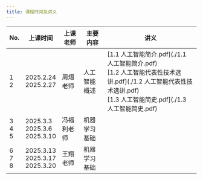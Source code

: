 ```yaml
---
title: 课程时间及讲义
---
```


| No. | 上课时间 | 上课老师 | 主要内容 | 讲义 |
| - | - | - | - | - |
| 1<br />2 | 2025.2.24<br />2025.2.27 | 周熠老师 | 人工智能概述 | [1.1 人工智能简介.pdf](./1.1 人工智能简介.pdf)<br />[1.2 人工智能代表性技术选讲.pdf](./1.2 人工智能代表性技术选讲.pdf)<br />[1.3 人工智能简史.pdf](./1.3 人工智能简史.pdf) |
| 3<br />4<br />5 | 2025.3.3<br />2025.3.6<br />2025.3.10   | 冯福利老师 | 机器学习基础 |  |
| 6<br />7<br />8 | 2025.3.13<br />2025.3.17<br />2025.3.20 | 王翔老师 | 机器学习基础 |  |
